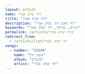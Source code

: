 ```yaml
---
layout: artist
name: דוד יצחק אמיר
title: "דוד יצחק אמיר"
description: "דף האמן דוד יצחק אמיר"
keywords: "שירים, מוזיקה, דוד יצחק אמיר"
permalink: /artists/דוד-יצחק-אמיר/
redirect_from:
  - /artists/list/דוד יצחק אמיר
songs:
  - number: "32649"
    name: "אשת חיל"
    album: "סינגלים"
    artist: "דוד יצחק אמיר"
---
```

